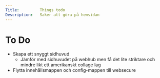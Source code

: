 ```yaml
---
Title:         Things todo
Description:   Saker att göra på hemsidan
---
```

To Do
===================================================================================================
* Skapa ett snyggt sidhuvud
    * Jämför med sidhuvudet på webhub men få det lite striktare och mindre likt ett amerikanskt collage lag
* Flytta innehållsmappen och config-mappen till websecure
